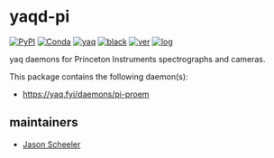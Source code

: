 # yaqd-pi

[![PyPI](https://img.shields.io/pypi/v/yaqd-pi)](https://pypi.org/project/yaqd-pi)
[![Conda](https://img.shields.io/conda/vn/conda-forge/yaqd-pi)](https://anaconda.org/conda-forge/yaqd-pi)
[![yaq](https://img.shields.io/badge/framework-yaq-orange)](https://yaq.fyi/)
[![black](https://img.shields.io/badge/code--style-black-black)](https://black.readthedocs.io/)
[![ver](https://img.shields.io/badge/calver-YYYY.M.MICRO-blue)](https://calver.org/)
[![log](https://img.shields.io/badge/change-log-informational)](https://gitlab.com/yaq/yaqd-pi/-/blob/master/CHANGELOG.md)

yaq daemons for Princeton Instruments spectrographs and cameras.

This package contains the following daemon(s):

- https://yaq.fyi/daemons/pi-proem

## maintainers

- [Jason Scheeler](https://github.com/jscheeler1)

